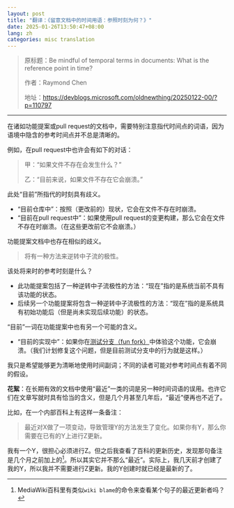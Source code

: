 ```yaml
---
layout: post
title: "翻译：《留意文档中的时间用语：参照时刻为何？》"
date: 2025-01-26T13:50:47+08:00
lang: zh
categories: misc translation
---
```


> 原标题：Be mindful of temporal terms in documents: What is the reference point in time?
> 
> 作者：Raymond Chen
> 
> 地址：<https://devblogs.microsoft.com/oldnewthing/20250122-00/?p=110797>

------

在诸如功能提案或pull request的文档中，需要特别注意指代时间点的词语，因为语境中隐含的参考时间点并不总是清晰的。

例如，在pull request中也许会有如下的对话：

> 甲：“如果文件不存在会发生什么？”
> 
> 乙：“目前来说，如果文件不存在它会崩溃。”

此处“目前”所指代的时刻具有歧义。

* “目前仓库中”：按照（更改前的）现状，它会在文件不存在时崩溃。
* “目前在pull request中”：如果使用pull request的变更构建，那么它会在文件不存在时崩溃。（在这些更改前它不会崩溃。）

功能提案文档中也存在相似的歧义。

> 将有一种方法来逆转中子流的极性。

该处将来时的参考时刻是什么？

* 此功能提案包括了一种逆转中子流极性的方法：“现在”指的是系统当前不具有该功能的状态。
* 后续另一个功能提案将包含一种逆转中子流极性的方法：“现在”指的是系统具有初始功能后（但是尚未实现后续功能）的状态。

“目前”一词在功能提案中也有另一个可能的含义。

* “目前的实现中”：如果你在[测试分支（fun fork）](https://devblogs.microsoft.com/oldnewthing/20240625-00/?p=109931)中体验这个功能，它会崩溃。（我们计划修复这个问题，但是目前测试分支中的行为就是这样。）

我只是希望能够更为清晰地使用时间副词；不同的读者可能对参考时间点有着不同的假设。

**花絮**：在长期有效的文档中使用“最近”一类的词是另一种时间词语的误用。也许它们在文章写就时具有恰当的含义，但是几个月甚至几年后，“最近”便再也不近了。

比如，在一个内部百科上有这样一条备注：

> 最近对X做了一项变动，导致管理Y的方法发生了变化。如果你有Y，那么你需要在已有的Y上进行Z更新。

我有一个Y，很担心必须进行Z。但之后我查看了百科的更新历史，发现那句备注是几个月之前加上的[^1]。所以其实它并不那么“最近”。实际上，我几天前才创建了我的Y，所以我并不需要进行Z更新。我的Y创建时就已经是最新的了。

[^1]: MediaWiki百科里有类似`wiki blame`的命令来查看某个句子的最近更新者吗？
